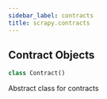 ```yaml
---
sidebar_label: contracts
title: scrapy.contracts
---
```


## Contract Objects

```python
class Contract()
```

Abstract class for contracts

